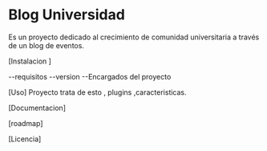 # Blog Universidad

Es un proyecto dedicado al crecimiento de comunidad universitaria a través de un blog de eventos.

[Instalacion ]

--requisitos
--version 
--Encargados del proyecto

[Uso]
Proyecto trata de esto , plugins ,caracteristicas.


[Documentacion]

[roadmap]

[Licencia]

